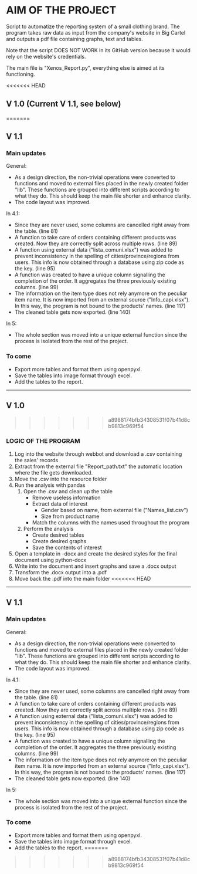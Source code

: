 # AIM OF THE PROJECT
Script to automatize the reporting system of a small clothing brand. The program
takes raw data as input from the company's website in Big Cartel and outputs a
pdf file containing graphs, text and tables.

Note that the script DOES NOT WORK in its GitHub version because it would rely
on the website's credentials.

The main file is "Xenos_Report.py", everything else is aimed at its functioning.

<<<<<<< HEAD
## V 1.0 (Current V 1.1, see below)
=======
## V 1.1
### Main updates
General:
- As a design direction, the non-trivial operations were converted to functions
and moved to external files placed in the newly created folder "lib". These
functions are grouped into different scripts according to what they do. This
should keep the main file shorter and enhance clarity.
- The code layout was improved.

In 4.1:
- Since they are never used, some columns are cancelled right away from the
table. (line 81)
- A function to take care of orders containing different products was created.
Now they are correctly split across multiple rows. (line 89)
- A function using external data ("lista_comuni.xlsx") was added to prevent
inconsistency in the spelling of cities/province/regions from users. This info
is now obtained through a database using zip code as the key. (line 95)
- A function was created to have a unique column signalling the completion
of the order. It aggregates the three previously existing columns. (line 99)
- The information on the item type does not rely anymore on the peculiar item
name. It is now imported from an external source ("Info_capi.xlsx"). In this
way, the program is not bound to the products' names. (line 117)
- The cleaned table gets now exported. (line 140)

In 5:
- The whole section was moved into a unique external function since the process
is isolated from the rest of the project.

### To come
- Export more tables and format them using openpyxl.
- Save the tables into image format through excel.
- Add the tables to the report.


--------------------------------------------------------------------------------
## V 1.0
>>>>>>> a8988174bfb34308531f07b41d8cb9813c969f54
### LOGIC OF THE PROGRAM
1. Log into the website through webbot and download a .csv containing the sales'
records
1. Extract from the external file "Report_path.txt" the automatic location where
the file gets downloaded.
1. Move the .csv into the resource folder
1. Run the analysis with pandas
    1. Open the .csv and clean up the table
        - Remove useless information
        - Extract data of interest
            - Gender based on name, from external file ("Names_list.csv")
            - Size from product name
        - Match the columns with the names used throughout the program
    1. Perform the analysis
        - Create desired tables
        - Create desired graphs
        - Save the contents of interest
1. Open a template in -docx and create the desired styles for the final document
using python-docx
1. Write into the document and insert graphs and save a .docx output
1. Transform the .docx output into a .pdf
1. Move back the .pdf into the main folder
<<<<<<< HEAD
--------------------------------------------------------------------------------
## V 1.1
### Main updates
General:
- As a design direction, the non-trivial operations were converted to functions
and moved to external files placed in the newly created folder "lib". These
functions are grouped into different scripts according to what they do. This
should keep the main file shorter and enhance clarity.
- The code layout was improved.

In 4.1:
- Since they are never used, some columns are cancelled right away from the
table. (line 81)
- A function to take care of orders containing different products was created.
Now they are correctly split across multiple rows. (line 89)
- A function using external data ("lista_comuni.xlsx") was added to prevent
inconsistency in the spelling of cities/province/regions from users. This info
is now obtained through a database using zip code as the key. (line 95)
- A function was created to have a unique column signalling the completion
of the order. It aggregates the three previously existing columns. (line 99)
- The information on the item type does not rely anymore on the peculiar item
name. It is now imported from an external source ("Info_capi.xlsx"). In this
way, the program is not bound to the products' names. (line 117)
- The cleaned table gets now exported. (line 140)

In 5:
- The whole section was moved into a unique external function since the process
is isolated from the rest of the project.

### To come
- Export more tables and format them using openpyxl.
- Save the tables into image format through excel.
- Add the tables to the report.
=======
>>>>>>> a8988174bfb34308531f07b41d8cb9813c969f54

